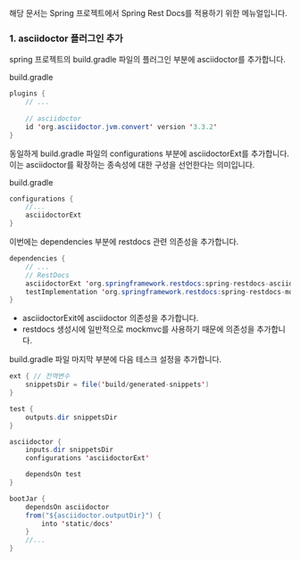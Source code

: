 해당 문서는 Spring 프로젝트에서 Spring Rest Docs를 적용하기 위한 메뉴얼입니다.

### 1. asciidoctor 플러그인 추가
spring 프로젝트의 build.gradle 파일의 플러그인 부분에 asciidoctor를 추가합니다.

build.gradle

```java
plugins {  
    // ...
    
    // asciidoctor  
    id 'org.asciidoctor.jvm.convert' version '3.3.2'  
}
```

동일하게 build.gradle 파일의 configurations 부분에 asciidoctorExt를 추가합니다. 이는 asciidoctor를 확장하는 종속성에 대한 구성을 선언한다는 의미입니다.

build.gradle
```java
configurations {  
    //...
    asciidoctorExt  
}
```

이번에는 dependencies 부분에 restdocs 관련 의존성을 추가합니다.
```java
dependencies { 
	// ... 
	// RestDocs 
	asciidoctorExt 'org.springframework.restdocs:spring-restdocs-asciidoctor' 
	testImplementation 'org.springframework.restdocs:spring-restdocs-mockmvc' 
}
```
- asciidoctorExit에 asciidoctor 의존성을 추가합니다.
- restdocs 생성시에 일반적으로 mockmvc를 사용하기 때문에 의존성을 추가합니다.

build.gradle 파일 마지막 부분에 다음 테스크 설정을 추가합니다.
```java
ext { // 전역변수
    snippetsDir = file('build/generated-snippets')
}

test {
    outputs.dir snippetsDir
}

asciidoctor {
    inputs.dir snippetsDir
    configurations 'asciidoctorExt'

    dependsOn test
}

bootJar {
    dependsOn asciidoctor
    from("${asciidoctor.outputDir}") {
        into 'static/docs'
    }
    //...
}
```

